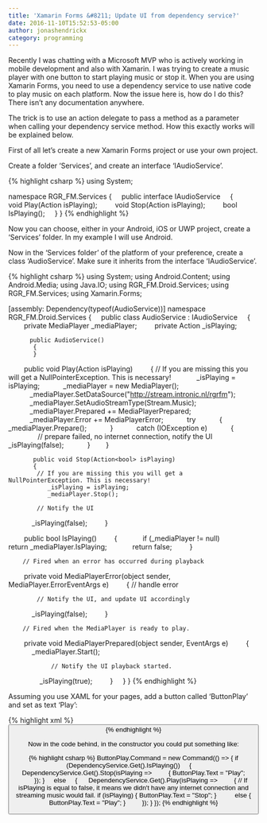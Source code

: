 ```yaml
---
title: 'Xamarin Forms &#8211; Update UI from dependency service?'
date: 2016-11-10T15:52:53-05:00
author: jonashendrickx
category: programming
---
```

Recently I was chatting with a Microsoft MVP who is actively working in mobile development and also with Xamarin. I was trying to create a music player with one button to start playing music or stop it. When you are using Xamarin Forms, you need to use a dependency service to use native code to play music on each platform. Now the issue here is, how do I do this? There isn&#8217;t any documentation anywhere.

The trick is to use an action delegate to pass a method as a parameter when calling your dependency service method. How this exactly works will be explained below.

First of all let&#8217;s create a new Xamarin Forms project or use your own project.

Create a folder &#8216;Services&#8217;, and create an interface &#8216;IAudioService&#8217;.

{% highlight csharp %}
using System;

namespace RGR_FM.Services
{
    public interface IAudioService
    {
        void Play(Action<bool> isPlaying);
        void Stop(Action<bool> isPlaying);
        bool IsPlaying();
    }
}
{% endhighlight %}

Now you can choose, either in your Android, iOS or UWP project, create a &#8216;Services&#8217; folder. In my example I will use Android.

Now in the &#8216;Services folder&#8217; of the platform of your preference, create a class &#8216;AudioService&#8217;. Make sure it inherits from the interface &#8216;IAudioService&#8217;.

{% highlight csharp %}
using System;
using Android.Content;
using Android.Media;
using Java.IO;
using RGR_FM.Droid.Services;
using RGR_FM.Services;
using Xamarin.Forms;

[assembly: Dependency(typeof(AudioService))]
namespace RGR_FM.Droid.Services
{
    public class AudioService : IAudioService
    {
        private MediaPlayer _mediaPlayer;
        private Action<bool> _isPlaying;

          public AudioService()
           {
           }

        public void Play(Action<bool> isPlaying)
        {
            // If you are missing this you will get a NullPointerException. This is necessary!
            _isPlaying = isPlaying;
               _mediaPlayer = new MediaPlayer();
               _mediaPlayer.SetDataSource("http://stream.intronic.nl/rgrfm");
               _mediaPlayer.SetAudioStreamType(Stream.Music);
               _mediaPlayer.Prepared += MediaPlayerPrepared;
               _mediaPlayer.Error += MediaPlayerError;
               try
               {
                   _mediaPlayer.Prepare();
               }
               catch (IOException e)
               {
                   // prepare failed, no internet connection, notify the UI
                   _isPlaying(false);
               }
           }

           public void Stop(Action<bool> isPlaying)
           {
            // If you are missing this you will get a NullPointerException. This is necessary!
               _isPlaying = isPlaying;
               _mediaPlayer.Stop();

            // Notify the UI
            _isPlaying(false);
        }

        public bool IsPlaying()
        {
            if (_mediaPlayer != null)
                return _mediaPlayer.IsPlaying;
            return false;
        }

        // Fired when an error has occurred during playback
        private void MediaPlayerError(object sender, MediaPlayer.ErrorEventArgs e)
        {
            // handle error

            // Notify the UI, and update UI accordingly
            _isPlaying(false);
        }

        // Fired when the MediaPlayer is ready to play.
        private void MediaPlayerPrepared(object sender, EventArgs e)
        {
            _mediaPlayer.Start();

                // Notify the UI playback started.
                _isPlaying(true);
        }
    }
}
{% endhighlight %}

Assuming you use XAML for your pages, add a button called &#8216;ButtonPlay&#8217; and set as text &#8216;Play&#8217;:

{% highlight xml %}
<Button x:Name="ButtonPlay" Text="Play" />
{% endhighlight %}

Now in the code behind, in the constructor you could put something like:

{% highlight csharp %}
ButtonPlay.Command = new Command(() =>
{
    if (DependencyService.Get<IAudioService>().IsPlaying())
    {
        DependencyService.Get<IAudioService>().Stop(isPlaying =>
        {
            ButtonPlay.Text = "Play";
        });
    }
    else
    {
        DependencyService.Get<IAudioService>().Play(isPlaying =>
        {
            // If isPlaying is equal to false, it means we didn't have any internet connection and streaming music would fail.
            if (isPlaying)
            {
                ButtonPlay.Text = "Stop";
            }
            else
            {
                ButtonPlay.Text = "Play";
            }
        });
    }
});
{% endhighlight %}